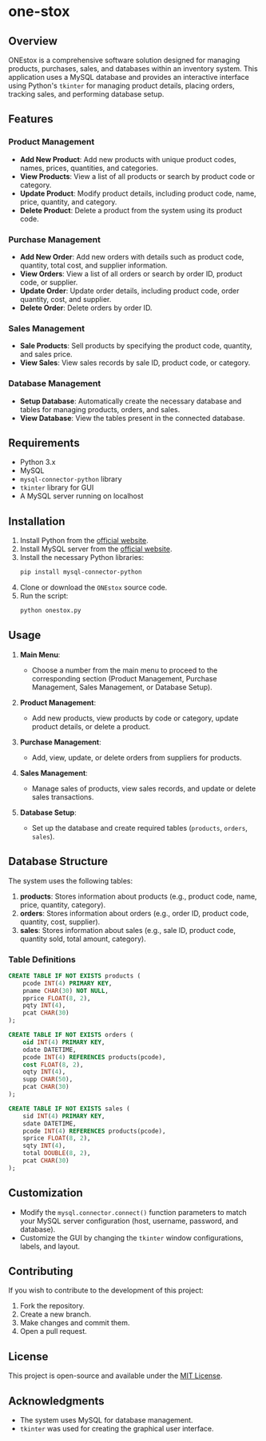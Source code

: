 ﻿# one-stox

## Overview
ONEstox is a comprehensive software solution designed for managing products, purchases, sales, and databases within an inventory system. This application uses a MySQL database and provides an interactive interface using Python's `tkinter` for managing product details, placing orders, tracking sales, and performing database setup.

## Features

### Product Management
- **Add New Product**: Add new products with unique product codes, names, prices, quantities, and categories.
- **View Products**: View a list of all products or search by product code or category.
- **Update Product**: Modify product details, including product code, name, price, quantity, and category.
- **Delete Product**: Delete a product from the system using its product code.

### Purchase Management
- **Add New Order**: Add new orders with details such as product code, quantity, total cost, and supplier information.
- **View Orders**: View a list of all orders or search by order ID, product code, or supplier.
- **Update Order**: Update order details, including product code, order quantity, cost, and supplier.
- **Delete Order**: Delete orders by order ID.

### Sales Management
- **Sale Products**: Sell products by specifying the product code, quantity, and sales price.
- **View Sales**: View sales records by sale ID, product code, or category.

### Database Management
- **Setup Database**: Automatically create the necessary database and tables for managing products, orders, and sales.
- **View Database**: View the tables present in the connected database.

## Requirements

- Python 3.x
- MySQL
- `mysql-connector-python` library
- `tkinter` library for GUI
- A MySQL server running on localhost

## Installation

1. Install Python from the [official website](https://www.python.org/downloads/).
2. Install MySQL server from the [official website](https://dev.mysql.com/downloads/).
3. Install the necessary Python libraries:
   ```bash
   pip install mysql-connector-python
   ```
4. Clone or download the `ONEstox` source code.
5. Run the script:
   ```bash
   python onestox.py
   ```

## Usage

1. **Main Menu**:
   - Choose a number from the main menu to proceed to the corresponding section (Product Management, Purchase Management, Sales Management, or Database Setup).
   
2. **Product Management**:
   - Add new products, view products by code or category, update product details, or delete a product.

3. **Purchase Management**:
   - Add, view, update, or delete orders from suppliers for products.

4. **Sales Management**:
   - Manage sales of products, view sales records, and update or delete sales transactions.

5. **Database Setup**:
   - Set up the database and create required tables (`products`, `orders`, `sales`).

## Database Structure

The system uses the following tables:

1. **products**: Stores information about products (e.g., product code, name, price, quantity, category).
2. **orders**: Stores information about orders (e.g., order ID, product code, quantity, cost, supplier).
3. **sales**: Stores information about sales (e.g., sale ID, product code, quantity sold, total amount, category).

### Table Definitions
```sql
CREATE TABLE IF NOT EXISTS products (
    pcode INT(4) PRIMARY KEY,
    pname CHAR(30) NOT NULL,
    pprice FLOAT(8, 2),
    pqty INT(4),
    pcat CHAR(30)
);

CREATE TABLE IF NOT EXISTS orders (
    oid INT(4) PRIMARY KEY,
    odate DATETIME,
    pcode INT(4) REFERENCES products(pcode),
    cost FLOAT(8, 2),
    oqty INT(4),
    supp CHAR(50),
    pcat CHAR(30)
);

CREATE TABLE IF NOT EXISTS sales (
    sid INT(4) PRIMARY KEY,
    sdate DATETIME,
    pcode INT(4) REFERENCES products(pcode),
    sprice FLOAT(8, 2),
    sqty INT(4),
    total DOUBLE(8, 2),
    pcat CHAR(30)
);
```

## Customization

- Modify the `mysql.connector.connect()` function parameters to match your MySQL server configuration (host, username, password, and database).
- Customize the GUI by changing the `tkinter` window configurations, labels, and layout.

## Contributing

If you wish to contribute to the development of this project:
1. Fork the repository.
2. Create a new branch.
3. Make changes and commit them.
4. Open a pull request.

## License

This project is open-source and available under the [MIT License](LICENSE).

## Acknowledgments

- The system uses MySQL for database management.
- `tkinter` was used for creating the graphical user interface.
